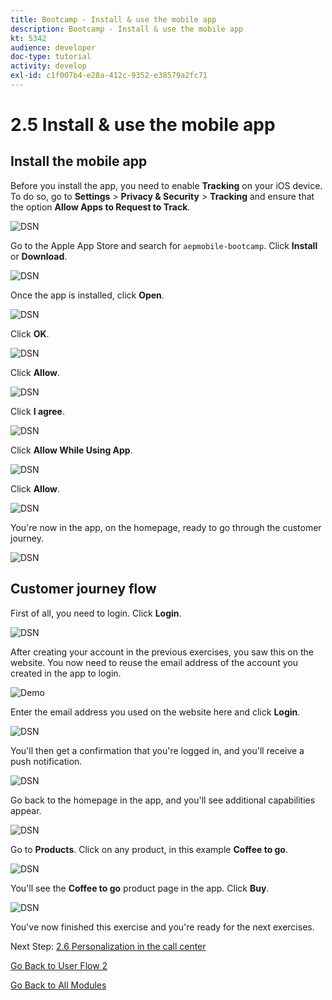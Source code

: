 ```yaml
---
title: Bootcamp - Install & use the mobile app
description: Bootcamp - Install & use the mobile app
kt: 5342
audience: developer
doc-type: tutorial
activity: develop
exl-id: c1f007b4-e28a-412c-9352-e38579a2fc71
---
```

# 2.5 Install & use the mobile app


## Install the mobile app

Before you install the app, you need to enable **Tracking** on your iOS device. To do so, go to **Settings** > **Privacy & Security** > **Tracking** and ensure that the option **Allow Apps to Request to Track**.

![DSN](./../uc3/images/app4.png)

Go to the Apple App Store and search for `aepmobile-bootcamp`. Click **Install** or **Download**.

![DSN](./../uc3/images/app1.png)

Once the app is installed, click **Open**.

![DSN](./../uc3/images/app2.png)

Click **OK**.

![DSN](./../uc3/images/app9.png)

Click **Allow**.

![DSN](./../uc3/images/app3.png)

Click **I agree**.

![DSN](./../uc3/images/app7.png)

Click **Allow While Using App**.

![DSN](./../uc3/images/app8.png)

Click **Allow**.

![DSN](./../uc3/images/app5.png)

You're now in the app, on the homepage, ready to go through the customer journey.

![DSN](./../uc3/images/app12.png)

## Customer journey flow

First of all, you need to login. Click **Login**.

![DSN](./../uc3/images/app13.png)

After creating your account in the previous exercises, you saw this on the website. You now need to reuse the email address of the account you created in the app to login.
  
![Demo](./../uc3/images/pv1.png)

Enter the email address you used on the website here and click **Login**.

![DSN](./../uc3/images/app14.png)

You'll then get a confirmation that you're logged in, and you'll receive a push notification.

![DSN](./../uc3/images/app15.png)

Go back to the homepage in the app, and you'll see additional capabilities appear.

![DSN](./../uc3/images/app17.png)

Go to **Products**. Click on any product, in this example **Coffee to go**.

![DSN](./images/app19.png)

You'll see the **Coffee to go** product page in the app. Click **Buy**.

![DSN](./images/app20.png)

You've now finished this exercise and you're ready for the next exercises.

Next Step: [2.6 Personalization in the call center](./ex6.md)

[Go Back to User Flow 2](./uc2.md)

[Go Back to All Modules](../../overview.md)
